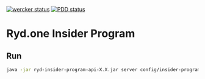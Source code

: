 [![wercker status](https://app.wercker.com/status/efc0670c136fb49edc53dc0c01c0ff5f/s/master "wercker status")](https://app.wercker.com/project/byKey/efc0670c136fb49edc53dc0c01c0ff5f)
[![PDD status](http://www.0pdd.com/svg?name=ThinxNet/ryd-insider-program-api)](http://www.0pdd.com/p?name=ThinxNet/ryd-insider-program-api)


Ryd.one Insider Program
=========================


## Run
```bash
java -jar ryd-insider-program-api-X.X.jar server config/insider-program.yml
```
